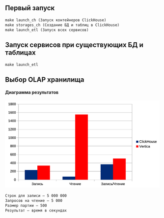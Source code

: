 ## Первый запуск
``` 
make launch_ch (Запуск контейнеров ClickHouse)
make storages_ch (Создание БД и таблиц в ClickHouse)
make launch_etl (Запуск всех сервисов)
``` 

## Запуск сервисов при существующих БД и таблицах
``` 
make launch_etl
``` 

## Выбор OLAP хранилища

#### Диаграмма результатов

![Сравнительные тесты ClickHouse vs Vertica](benchmark/olap/media/diagram.png?raw=true "Сравнительные тесты ClickHouse vs Vertica")

``` 
Строк для записи – 5 000 000
Запросов на чтение – 5 000
Размер партии – 500
Результат – время в секундах
``` 
